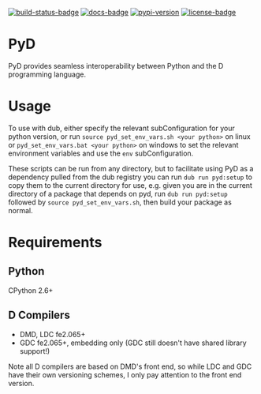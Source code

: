 [![build-status-badge]][build-status]
[![docs-badge]][docs]
[![pypi-version]][pypi]
[![license-badge]][license]

# PyD

PyD provides seamless interoperability between Python and the D programming language.

# Usage

To use with dub, either specify the relevant subConfiguration for your python version,
or run `source pyd_set_env_vars.sh <your python>` on linux or
`pyd_set_env_vars.bat <your python>` on windows to set the relevant environment variables
and use the `env` subConfiguration.

These scripts can be run from any directory, but to facilitate using PyD as a dependency
pulled from the dub registry you can run `dub run pyd:setup` to copy them to the current
directory for use, e.g. given you are in the current directory of a package that depends
on pyd, run `dub run pyd:setup` followed by `source pyd_set_env_vars.sh`, then build
your package as normal.

# Requirements

## Python

CPython 2.6+

## D Compilers

* DMD, LDC fe2.065+
* GDC fe2.065+, embedding only (GDC still doesn't have shared library support!)

Note all D compilers are based on DMD's front end, so while LDC and GDC have
their own versioning schemes, I only pay attention to the front end version.


[build-status-badge]: https://travis-ci.org/ariovistus/pyd.svg?branch=master
[build-status]: https://travis-ci.org/ariovistus/pyd
[docs-badge]: https://readthedocs.org/projects/pyd/badge/
[docs]: http://pyd.readthedocs.org/
[pypi-version]: https://img.shields.io/pypi/v/pyd.svg
[pypi]: https://pypi.python.org/pypi/pyd
[license-badge]: https://img.shields.io/pypi/l/pyd.svg
[license]: https://pypi.python.org/pypi/pyd/
